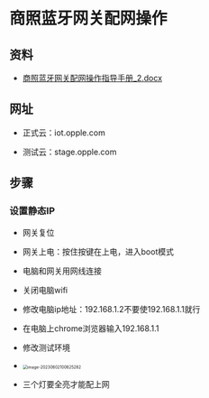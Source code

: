 # 商照蓝牙网关配网操作



## 资料

*  [商照蓝牙网关配网操作指导手册_2.docx](C:\Users\51532\Desktop\格兰斯贝传感器\商照网关配网\商照蓝牙网关配网操作指导手册_2.docx) 



## 网址

* 正式云：iot.opple.com

* 测试云：stage.opple.com



## 步骤



### 设置静态IP

* 网关复位

* 网关上电：按住按键在上电，进入boot模式

* 电脑和网关用网线连接

* 关闭电脑wifi

* 修改电脑ip地址：192.168.1.2不要使192.168.1.1就行

* 在电脑上chrome浏览器输入192.168.1.1

* 修改测试环境

* <img src="https://cvp.oss-cn-shanghai.aliyuncs.com/picgo/202306021006457.png" alt="image-20230602100625282" style="zoom: 50%;" />



* 三个灯要全亮才能配上网
